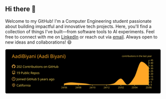 ## Hi there 👋

<!--
**AadiBiyani/AadiBiyani** is a ✨ _special_ ✨ repository because its `README.md` (this file) appears on your GitHub profile.

Here are some ideas to get you started:

- 🔭 I’m currently working on ...
- 🌱 I’m currently learning ...
- 👯 I’m looking to collaborate on ...
- 🤔 I’m looking for help with ...
- 💬 Ask me about ...
- 📫 How to reach me: ...
- 😄 Pronouns: ...
- ⚡ Fun fact: ...
-->

Welcome to my GitHub!
I'm a Computer Engineering student passionate about building impactful and innovative tech projects. Here, you'll find a collection of things I've built—from software tools to AI experiments. Feel free to connect with me on [LinkedIn](https://www.linkedin.com/in/aadi-biyani/) or reach out via [email](mailto:aadibiyani5@gmail.com). Always open to new ideas and collaborations! 😄


![](https://raw.githubusercontent.com/AadiBiyani/AadiBiyani/main/profile-summary-card-output/great_gatsby/0-profile-details.svg)
